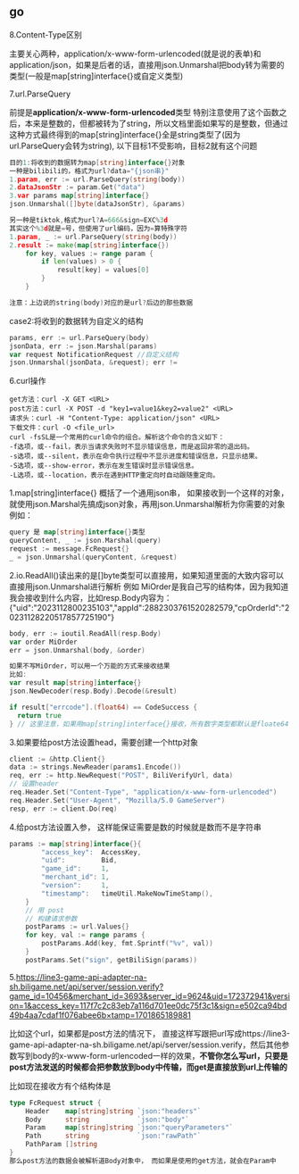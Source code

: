 ## go

8.Content-Type区别

主要关心两种，application/x-www-form-urlencoded(就是说的表单)和application/json，如果是后者的话，直接用json.Unmarshal把body转为需要的类型(一般是map[string]interface{}或自定义类型)

7.url.ParseQuery

前提是**application/x-www-form-urlencoded**类型
特别注意使用了这个函数之后，本来是整数的，但都被转为了string，所以文档里面如果写的是整数，但通过这种方式最终得到的map[string]interface{}全是string类型了(因为url.ParseQuery会转为string), 以下目标1不受影响，目标2就有这个问题

~~~go
目的1:将收到的数据转为map[string]interface{}对象
一种是bilibili的，格式为url?data="{json串}"
1.param, err := url.ParseQuery(string(body))
2.dataJsonStr := param.Get("data")
3.var params map[string]interface{}
json.Unmarshal([]byte(dataJsonStr), &params)

另一种是tiktok,格式为url?A=666&sign=EXC%3d
其实这个%3d就是=号，但使用了url编码，因为=算特殊字符
1.param, _ := url.ParseQuery(string(body))
2.result := make(map[string]interface{})
	for key, values := range param {
		if len(values) > 0 {
			result[key] = values[0]
		}
	}

注意：上边说的string(body)对应的是url?后边的那些数据
~~~

case2:将收到的数据转为自定义的结构
~~~go
params, err := url.ParseQuery(body)
jsonData, err := json.Marshal(params)
var request NotificationRequest //自定义结构
json.Unmarshal(jsonData, &request); err != 
~~~

6.curl操作

~~~
get方法：curl -X GET <URL>
post方法：curl -X POST -d "key1=value1&key2=value2" <URL>
请求头：curl -H "Content-Type: application/json" <URL>
下载文件：curl -O <file_url>
curl -fsSL是一个常用的curl命令的组合。解析这个命令的含义如下：
-f选项，或--fail，表示当请求失败时不显示错误信息，而是返回非零的退出码。
-s选项，或--silent，表示在命令执行过程中不显示进度和错误信息，只显示结果。
-S选项，或--show-error，表示在发生错误时显示错误信息。
-L选项，或--location，表示在遇到HTTP重定向时自动跟随重定向。
~~~

1.map[string]interface{} 概括了一个通用json串， 如果接收到一个这样的对象，就使用json.Marshal先搞成json对象，再用json.Unmarshal解析为你需要的对象
例如：

~~~go
query 是 map[string]interface{}类型
queryContent, _ := json.Marshal(query)
request := message.FcRequest{}
_ = json.Unmarshal(queryContent, &request)
~~~

2.io.ReadAll()读出来的是[]byte类型可以直接用，如果知道里面的大致内容可以直接用json.Unmarshal进行解析
例如
MiOrder是我自己写的结构体，因为我知道我会接收到什么内容，比如resp.Body内容为：{"uid":"2023112800235103","appId":2882303761520282579,"cpOrderId":"20231128220517857725190"}

~~~go
body, err := ioutil.ReadAll(resp.Body)
var order MiOrder
err = json.Unmarshal(body, &order)

如果不写MiOrder，可以用一个万能的方式来接收结果
比如:
var result map[string]interface{}
json.NewDecoder(resp.Body).Decode(&result)

if result["errcode"].(float64) == CodeSuccess {
  return true
} // 这里注意，如果用map[string]interface{}接收，所有数字类型都默认是floate64
~~~

3.如果要给post方法设置head，需要创建一个http对象

~~~go
client := &http.Client{}
data := strings.NewReader(params1.Encode())
req, err := http.NewRequest("POST", BiliVerifyUrl, data)
// 设置header
req.Header.Set("Content-Type", "application/x-www-form-urlencoded")
req.Header.Set("User-Agent", "Mozilla/5.0 GameServer")
resp, err := client.Do(req)
~~~

4.给post方法设置入参， 这样能保证需要是数的时候就是数而不是字符串

~~~go
params := map[string]interface{}{
		"access_key":  AccessKey,
		"uid":         Bid,
		"game_id":     1,
		"merchant_id": 1,
		"version":     1,
		"timestamp":   timeUtil.MakeNowTimeStamp(),
	}
	// 用 post
	// 构建请求参数
	postParams := url.Values{}
	for key, val := range params {
		postParams.Add(key, fmt.Sprintf("%v", val))
	}
	postParams.Set("sign", getBiliSign(params))
~~~

5.https://line3-game-api-adapter-na-sh.biligame.net/api/server/session.verify?game_id=10456&merchant_id=3693&server_id=9624&uid=172372941&version=1&access_key=117f7c2c83eb7a116d701ee0dc75f3c1&sign=e502ca94bd49b4aa7cdaf1f076abee6b×tamp=1701865189881

比如这个url，如果都是post方法的情况下， 直接这样写跟把url写成https://line3-game-api-adapter-na-sh.biligame.net/api/server/session.verify，然后其他参数写到body的x-www-form-urlencoded一样的效果，**不管你怎么写url，只要是post方法发送的时候都会把参数放到body中传输，而get是直接放到url上传输的**

比如现在接收方有个结构体是

~~~go
type FcRequest struct {
	Header    map[string]string `json:"headers"`
	Body      string            `json:"body"`
	Param     map[string]string `json:"queryParameters"`
	Path      string            `json:"rawPath"`
	PathParam []string
}
那么post方法的数据会被解析道Body对象中， 而如果是使用的get方法，就会在Param中
~~~

